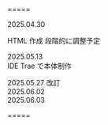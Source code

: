 =====

2025.04.30

HTML 作成
段階的に調整予定

2025.05.13  
IDE Trae で本体制作  


2025.05.27 改訂    
2025.06.02  
2025.06.03

=====
